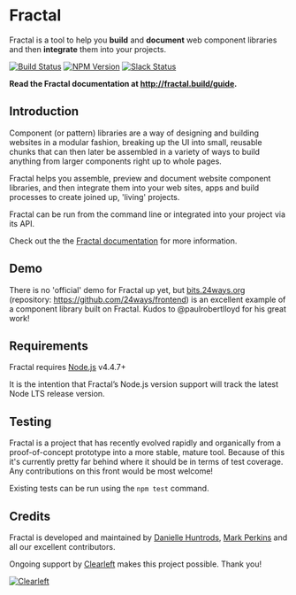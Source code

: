 # Fractal

Fractal is a tool to help you **build** and **document** web component libraries and then **integrate** them into your projects.

[![Build Status](https://img.shields.io/travis/frctl/fractal/master.svg?style=flat-square)](https://travis-ci.org/frctl/fractal)
[![NPM Version](https://img.shields.io/npm/v/@frctl/fractal.svg?style=flat-square)](https://www.npmjs.com/package/@frctl/fractal)
[![Slack Status](http://slack.fractal.build/badge.svg)](http://slack.fractal.build)

**Read the Fractal documentation at http://fractal.build/guide.**

## Introduction

Component (or pattern) libraries are a way of designing and building websites in a modular fashion, breaking up the UI into small, reusable chunks that can then later be assembled in a variety of ways to build anything from larger components right up to whole pages.

Fractal helps you assemble, preview and document website component libraries, and then integrate them into your web sites, apps and build processes to create joined up, 'living' projects.

Fractal can be run from the command line or integrated into your project via its API.

Check out the the [Fractal documentation](http://fractal.build/guide) for more information.

## Demo

There is no 'official' demo for Fractal up yet, but [bits.24ways.org](http://bits.24ways.org) (repository: https://github.com/24ways/frontend) is an excellent example of a component library built on Fractal. Kudos to @paulrobertlloyd for his great work!

## Requirements

Fractal requires [Node.js](https://nodejs.org) v4.4.7+

It is the intention that Fractal’s Node.js version support will track the latest Node LTS release version.

## Testing

Fractal is a project that has recently evolved rapidly and organically from a proof-of-concept prototype into a more stable, mature tool. Because of this it's currently pretty far behind where it should be in terms of test coverage. Any contributions on this front would be most welcome!

Existing tests can be run using the `npm test` command.

## Credits

Fractal is developed and maintained by [Danielle Huntrods](http://github.com/dkhuntrods), [Mark Perkins](http://github.com/allmarkedup) and all our excellent contributors.

Ongoing support by [Clearleft](http://clearleft.com) makes this project possible. Thank you!

[![Clearleft](http://clearleft.com/assets/img/logo.png)](http://clearleft.com)
